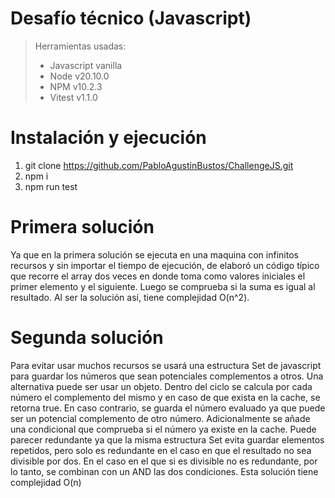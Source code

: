 # Desafío técnico (Javascript)
> Herramientas usadas:
> - Javascript vanilla
> - Node v20.10.0
> - NPM v10.2.3
> - Vitest v1.1.0
# Instalación y ejecución
 1. git clone https://github.com/PabloAgustinBustos/ChallengeJS.git 
 2. npm i
 3. npm run test

# Primera solución
Ya que en la primera solución se ejecuta en una maquina con infinitos recursos y sin importar el tiempo de ejecución, de elaboró un código típico que recorre el array dos veces en donde toma como valores iniciales el primer elemento y el siguiente. Luego se comprueba si la suma es igual al resultado. Al ser la solución así, tiene complejidad O(n^2).

# Segunda solución
Para evitar usar muchos recursos se usará una estructura Set de javascript para guardar los números que sean potenciales complementos a otros. Una alternativa puede ser usar un objeto.
Dentro del ciclo se calcula por cada número el complemento del mismo y en caso de que exista en la cache, se retorna true. En caso contrario, se guarda el número evaluado ya que puede ser un potencial complemento de otro número. 
Adicionalmente se añade una condicional que comprueba si el número ya existe en la cache. Puede parecer redundante ya que la misma estructura Set evita guardar elementos repetidos, pero solo es redundante en el caso en que el resultado no sea divisible por dos. En el caso en el que si es divisible no es redundante, por lo tanto, se combinan con un AND las dos condiciones.
Esta solución tiene complejidad O(n)